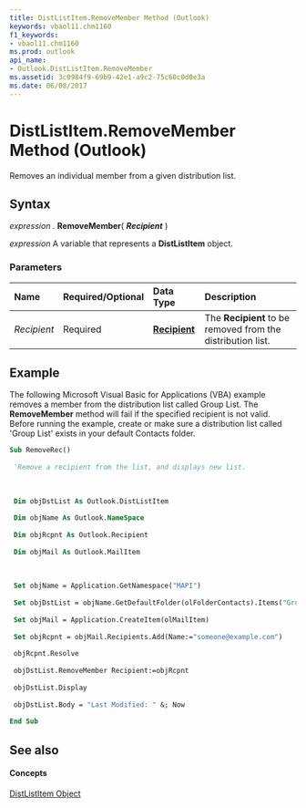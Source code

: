```yaml
---
title: DistListItem.RemoveMember Method (Outlook)
keywords: vbaol11.chm1160
f1_keywords:
- vbaol11.chm1160
ms.prod: outlook
api_name:
- Outlook.DistListItem.RemoveMember
ms.assetid: 3c0984f9-69b9-42e1-a9c2-75c60c0d0e3a
ms.date: 06/08/2017
---
```



# DistListItem.RemoveMember Method (Outlook)

Removes an individual member from a given distribution list.


## Syntax

 _expression_ . **RemoveMember**( **_Recipient_** )

 _expression_ A variable that represents a **DistListItem** object.


### Parameters



|**Name**|**Required/Optional**|**Data Type**|**Description**|
|:-----|:-----|:-----|:-----|
| _Recipient_|Required| **[Recipient](recipient-object-outlook.md)**|The **Recipient** to be removed from the distribution list.|

## Example

The following Microsoft Visual Basic for Applications (VBA) example removes a member from the distribution list called Group List. The **RemoveMember** method will fail if the specified recipient is not valid. Before running the example, create or make sure a distribution list called 'Group List' exists in your default Contacts folder.


```vb
Sub RemoveRec() 
 
 'Remove a recipient from the list, and displays new list. 
 
 
 
 Dim objDstList As Outlook.DistListItem 
 
 Dim objName As Outlook.NameSpace 
 
 Dim objRcpnt As Outlook.Recipient 
 
 Dim objMail As Outlook.MailItem 
 
 
 
 Set objName = Application.GetNamespace("MAPI") 
 
 Set objDstList = objName.GetDefaultFolder(olFolderContacts).Items("Group List") 
 
 Set objMail = Application.CreateItem(olMailItem) 
 
 Set objRcpnt = objMail.Recipients.Add(Name:="someone@example.com") 
 
 objRcpnt.Resolve 
 
 objDstList.RemoveMember Recipient:=objRcpnt 
 
 objDstList.Display 
 
 objDstList.Body = "Last Modified: " &; Now 
 
End Sub
```


## See also


#### Concepts


[DistListItem Object](distlistitem-object-outlook.md)

